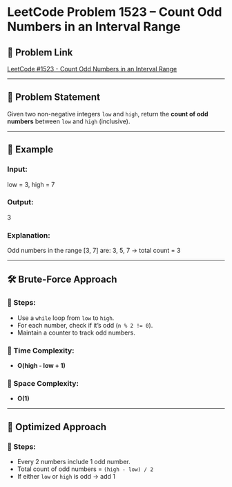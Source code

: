 # LeetCode Problem 1523 – Count Odd Numbers in an Interval Range

## 🔗 Problem Link
[LeetCode #1523 - Count Odd Numbers in an Interval Range](https://leetcode.com/problems/count-odd-numbers-in-an-interval-range/)

---

## 🧩 Problem Statement

Given two non-negative integers `low` and `high`, return the **count of odd numbers** between `low` and `high` (inclusive).

---

## 🧪 Example

### Input:
low = 3, high = 7

### Output:
3


### Explanation:
Odd numbers in the range [3, 7] are: 3, 5, 7 → total count = 3

---

## 🛠️ Brute-Force Approach

### 👣 Steps:
- Use a `while` loop from `low` to `high`.
- For each number, check if it’s odd (`n % 2 != 0`).
- Maintain a counter to track odd numbers.

### 🔁 Time Complexity:
- **O(high - low + 1)**

### 🧠 Space Complexity:
- **O(1)**

---

## 🚀 Optimized Approach

### 👣 Steps:
- Every 2 numbers include 1 odd number.
- Total count of odd numbers = `(high - low) / 2`
- If either `low` or `high` is odd → add 1
